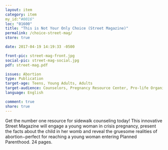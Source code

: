 ```yaml
---
layout: item
category: item
my_id:"#0016"
loc: "01600"
title: "This is Not Your Only Choice (Street Magazine)"
permalink: /choice-street-mag/
store: true

date: 2017-04-19 14:19:33 -0500

front-pic: street-mag-front.jpg
social-pic: street-mag-social.jpg
pdf: street-mag.pdf

issues: Abortion
type: Publication
target-age: Teens, Young Adults, Adults
target-audience: Counselors, Pregnancy Resource Center, Pro-life Organizations, Sidewalk Counselors, Unintended Pregnancy
language: English

comment: true
share: true
---
```

Get the number one resource for sidewalk counseling today! This innovative Street Magazine will engage a young woman in crisis pregnancy, present the facts about the child in her womb and reveal the gruesome realities of abortion−perfect for reaching a young woman entering Planned Parenthood. 24 pages.